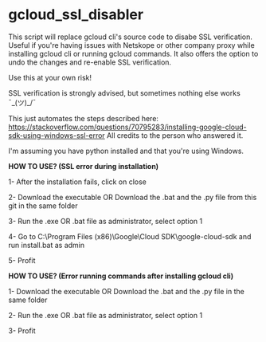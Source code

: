 # gcloud_ssl_disabler

This script will replace gcloud cli's source code to disabe SSL verification. Useful if you're having issues with Netskope or other company proxy while installing gcloud cli or running gcloud commands. It also offers the option to undo the changes and re-enable SSL verification.

Use this at your own risk!

SSL verification is strongly advised, but sometimes nothing else works ¯\_(ツ)_/¯

This just automates the steps described here: https://stackoverflow.com/questions/70795283/installing-google-cloud-sdk-using-windows-ssl-error
All credits to the person who answered it.

I'm assuming you have python installed and that you're using Windows.

**HOW TO USE? (SSL error during installation)**

1- After the installation fails, click on close

2- Download the executable OR Download the .bat and the .py file from this git in the same folder

3- Run the .exe OR .bat file as administrator, select option 1

4- Go to C:\Program Files (x86)\Google\Cloud SDK\google-cloud-sdk and run install.bat as admin

5- Profit


**HOW TO USE? (Error running commands after installing gcloud cli)**

1- Download the executable OR Download the .bat and the .py file in the same folder

2- Run the .exe OR .bat file as administrator, select option 1

3- Profit
